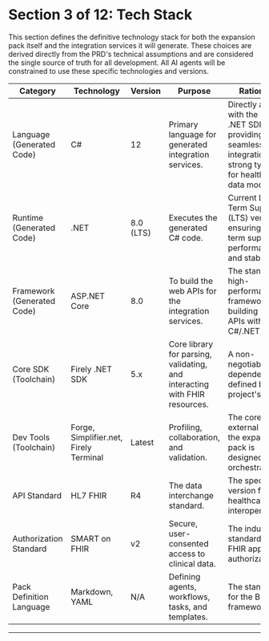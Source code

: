 # Section 3 of 12: Tech Stack

This section defines the definitive technology stack for both the expansion pack itself and the integration services it will generate. These choices are derived directly from the PRD's technical assumptions and are considered the single source of truth for all development. All AI agents will be constrained to use these specific technologies and versions.

| Category                | Technology         | Version    | Purpose                                               | Rationale                                                                                 |
|-------------------------|-------------------|------------|-------------------------------------------------------|-------------------------------------------------------------------------------------------|
| Language (Generated Code) | C#                | 12         | Primary language for generated integration services.   | Directly aligns with the Firely .NET SDK, providing seamless integration and strong typing for healthcare data models. |
| Runtime (Generated Code)  | .NET              | 8.0 (LTS)  | Executes the generated C# code.                       | Current Long-Term Support (LTS) version, ensuring long-term support, performance, and stability. |
| Framework (Generated Code)| ASP.NET Core      | 8.0        | To build the web APIs for the integration services.    | The standard, high-performance framework for building web APIs with C#/.NET.              |
| Core SDK (Toolchain)      | Firely .NET SDK   | 5.x        | Core library for parsing, validating, and interacting with FHIR resources. | A non-negotiable core dependency defined by the project's goals.                          |
| Dev Tools (Toolchain)     | Forge, Simplifier.net, Firely Terminal | Latest | Profiling, collaboration, and validation.              | The core external tools the expansion pack is designed to orchestrate.                    |
| API Standard              | HL7 FHIR          | R4         | The data interchange standard.                        | The specified version for healthcare interoperability.                                    |
| Authorization Standard    | SMART on FHIR     | v2         | Secure, user-consented access to clinical data.       | The industry standard for FHIR app authorization.                                         |
| Pack Definition Language  | Markdown, YAML    | N/A        | Defining agents, workflows, tasks, and templates.     | The standard for the BMad framework.                                                      |

---
